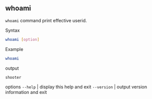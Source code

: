 ## whoami
`whoami` command print effective userid.

Syntax
```bash
whoami [option]
```

Example
```bash
whoami
```
output
```
shooter
```

options
`--help` | display this help and exit
`--version` | output version information and exit
